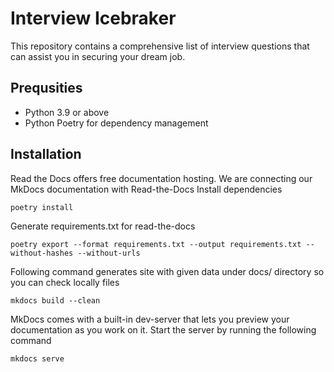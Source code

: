 Interview Icebraker
===============

This repository contains a comprehensive list of interview questions that can assist you in securing your dream job.

## Prequsities

* Python 3.9 or above
* Python Poetry for dependency management

## Installation

Read the Docs offers free documentation hosting. We are connecting our MkDocs documentation with Read-the-Docs
Install dependencies
```
poetry install
```
Generate requirements.txt for read-the-docs
```
poetry export --format requirements.txt --output requirements.txt --without-hashes --without-urls
```
Following command generates site with given data under docs/ directory so you can check locally files
```
mkdocs build --clean
```
MkDocs comes with a built-in dev-server that lets you preview your documentation as you work on it. 
Start the server by running the following command
```
mkdocs serve
```

